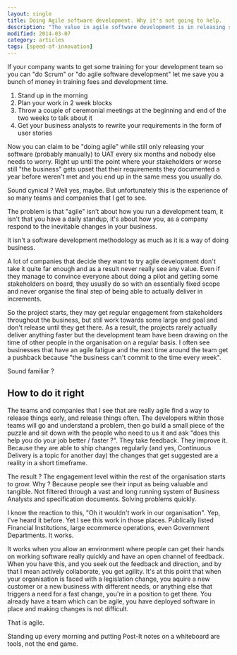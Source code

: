 ```yaml
---
layout: single
title: Doing Agile software development. Why it's not going to help.
description: "The value in agile software development is in releasing software to users more frequently and learning in order to build the right thing. The practices help us get there, but aren't the end goal in itself."
modified: 2014-03-07
category: articles
tags: [speed-of-innovation]
---
```



If your company wants to get some training for your development team so you can "do Scrum" or "do agile software development" let me save you a bunch of money in training fees and development time.

1. Stand up in the morning
2. Plan your work in 2 week blocks
3. Throw a couple of ceremonial meetings at the beginning and end of the two weeks to talk about it
4. Get your business analysts to rewrite your requirements in the form of user stories
	

Now you can claim to be "doing agile" while still only releasing your software (probably manually) to UAT every six months and nobody else needs to worry. Right up until the point where your stakeholders or worse still "the business" gets upset that their requirements they documented a year before weren't met and you end up in the same mess you usually do.

Sound cynical ? Well yes, maybe. But unfortunately this is the experience of so many teams and companies that I get to see.

The problem is that "agile" isn't about how you run a development team, it isn't that you have a daily standup, it's about how you, as a company respond to the inevitable changes in your business. 

It isn't a software development methodology as much as it is a way of doing business.

A lot of companies that decide they want to try agile development don't take it quite far enough and as a result never really see any value. Even if they manage to convince everyone about doing a pilot and getting some stakeholders on board, they usually do so with an essentially fixed scope and never organise the final step of being able to actually deliver in increments.

So the project starts, they may get regular engagement from stakeholders throughout the business, but still work towards some large end goal and don't release until they get there. As a result, the projects rarely actually deliver anything faster but the development team have been drawing on the time of other people in the organisation on a regular basis. I often see businesses that have an agile fatigue and the next time around the team get a pushback because "the business can't commit to the time every week". 

Sound familiar ?

## How to do it right ##

The teams and companies that I see that are really agile find a way to release things early, and release things often. The developers within those teams will go and understand a problem, then go build a small piece of the puzzle and sit down with the people who need to us it and ask "does this help you do your job better / faster ?". They take feedback. They improve it. Because they are able to ship changes regularly (and yes, Continuous Delivery is a topic for another day) the changes that get suggested are a reality in a short timeframe.

The result ? The engagement level within the rest of the organisation starts to grow. Why ? Because people see their input as being valuable and tangible. Not filtered through a vast and long running system of Business Analysts and specification documents. Solving problems quickly.

I know the reaction to this, "Oh it wouldn't work in our organisation". Yep, I've heard it before. Yet I see this work in those places. Publically listed Financial Institutions, large ecommerce operations, even Government Departments. It works.

It works when you allow an environment where people can get their hands on working software really quickly and have an open channel of feedback. When you have this, and you seek out the feedback and direction, and by that I mean actively collaborate, you get agility. It's at this point that when your organisation is faced with a legislation change, you aquire a new customer or a new business with different needs, or anything else that triggers a need for a fast change, you're in a position to get there. You already have a team which can be agile, you have deployed software in place and making changes is not difficult.

That is agile. 

Standing up every morning and putting Post-It notes on a whiteboard are tools, not the end game.
